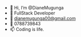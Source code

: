 - 👋 Hi, I’m @DianeMugunga
- 👀 FullStack Developer
- 🌱 dianemugunga00@gmail.com
- 💞️ 0788739843
- 📫 Coding is life. 

<!---
DianeMugunga/DianeMugunga is a ✨ special ✨ repository because its `README.md` (this file) appears on your GitHub profile.
You can click the Preview link to take a look at your changes.
--->
